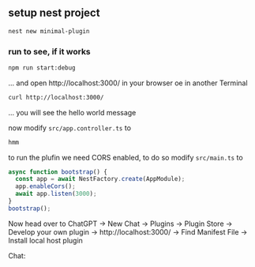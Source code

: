 ## setup nest project
```bash
nest new minimal-plugin
```
### run to see, if it works
```bash
npm run start:debug
```
... and open http://localhost:3000/ in your browser oe in another Terminal
```bash
curl http://localhost:3000/
```
... you will see the hello world message

now modify `src/app.controller.ts` to
```typescript
hmm
```

to run the plufin we need CORS enabled, to do so modify `src/main.ts` to
```typescript
async function bootstrap() {
  const app = await NestFactory.create(AppModule);
  app.enableCors();
  await app.listen(3000);
}
bootstrap();
``` 

Now head over to ChatGPT -> New Chat -> Plugins -> Plugin Store -> Develop your own plugin -> http://localhost:3000/ -> Find Manifest File -> Install local host plugin

Chat:
> 